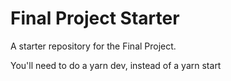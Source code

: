 # Final Project Starter

A starter repository for the Final Project.

You'll need to do a yarn dev, instead of a yarn start
